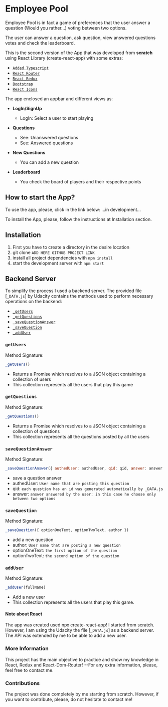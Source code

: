 # Employee Pool

Employee Pool is in fact a game of preferences that the user answer a question (Would you rather...) voting between
two options.

The user can answer a question, ask question, view answered questions votes and check the leaderboard.

This is the second version of the App that was developed from **scratch** using React Library (create-react-app)
with some extras:

- [`Added Typescript`](https://create-react-app.dev/docs/adding-typescript/)
- [`React Router`](https://reactrouter.com/en/v6.3.0/api#browserrouter)
- [`React Redux`](https://react-redux.js.org/)
- [`Bootstrap`](https://react-bootstrap.github.io/getting-started/introduction/)
- [`React Icons`](https://react-icons.github.io/react-icons/)

The app enclosed an appbar and different views as:

- **LogIn/SignUp**

  - LogIn: Select a user to start playing

- **Questions**

  - See: Unanswered questions
  - See: Answered questions

- **New Questions**

  - You can add a new question

- **Leaderboard**
  - You check the board of players and their respective points

## How to start the App?

To use the app, please, click in the link below:
...in development...

To install the App, please, follow the instructions at Installation section.

## Installation

1. First you have to create a directory in the desire location
2. git clone `ADD HERE GITHUB PROJECT LINK`
3. install all project dependencies with `npm install`
4. start the development server with `npm start`

## Backend Server

To simplify the process I used a backend server. The provided file [`_DATA.js`] by Udacity contains the methods used to perform necessary operations on the backend:

- [`_getUsers`](#getUsers)
- [`_getQuestions`](#getQuestions)
- [`_saveQuestionAnswer`](#saveQuestionAnswer)
- [`_saveQuestion`](#saveQuestion)
- [`_addUser`](#addUser)

### `getUsers`

Method Signature:

```js
_getUsers()
```

- Returns a Promise which resolves to a JSON object containing a collection of users
- This collection represents all the users that play this game

### `getQuestions`

Method Signature:

```js
_getQuestions()
```

- Returns a Promise which resolves to a JSON object containing a collection of questions
- This collection represents all the questions posted by all the users

### `saveQuestionAnswer`

Method Signature:

```js
_saveQuestionAnswer({ authedUser: authedUser, qid: qid, answer: answer })
```

- save a question answer
- authedUser: `User name that are posting this question`
- qid: `each question has an id was generated automatically by _DATA.js`
- answer: `answer answered by the user: in this case he choose only between two options`

### `saveQuestion`

Method Signature:

```js
_saveQuestion({ optionOneText, optionTwoText, author })
```

- add a new question
- author: `User name that are posting a new question`
- optionOneText: `the first option of the question`
- optionTwoText: `the second option of the question`

### `addUser`

Method Signature:

```js
_addUser(fullName)
```

- Add a new user
- This collection represents all the users that play this game.

#### Note about React

The app was created used npx create-react-app! I started from scratch. However, I am using
the Udacity the file [`_DATA.js`] as a backend server. The API was extended by me to be able to add a new user.

### More Information

This project has the main objective to practice and show my knowledge in React, Redux and React-Dom-Router!
--For any extra information, please, feel free to contact me.

### Contributions

The project was done completely by me starting from scratch. However, if you want to contribute, please, do not hesitate to contact me!
